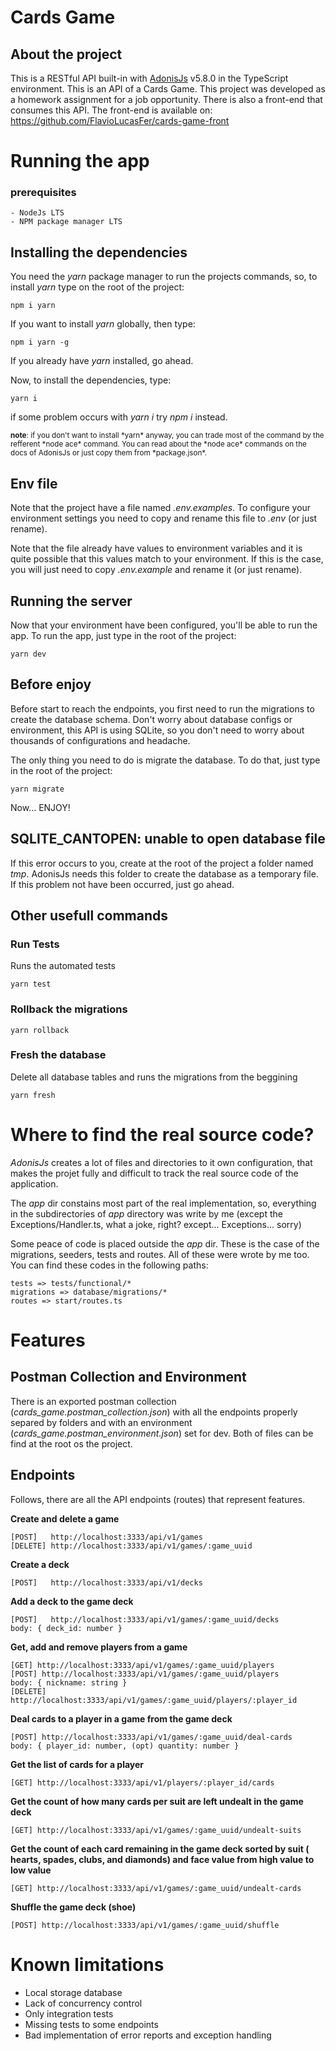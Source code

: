 # Cards Game

## About the project

<p>
    This is a RESTful API built-in with 
    <a href="https://adonisjs.com/" target="_blank">AdonisJs</a> v5.8.0 in the TypeScript environment. This is an API of a Cards Game. This project was developed as a homework assignment for a job opportunity. There is also a front-end that consumes this API. The front-end is available on: <a href="https://github.com/FlavioLucasFer/cards-game-front" target="_blank">https://github.com/FlavioLucasFer/cards-game-front</a>
</p>

# Running the app

### prerequisites

    - NodeJs LTS
    - NPM package manager LTS


## Installing the dependencies


You need the *yarn* package manager to run the projects commands, so, to install *yarn* type on the root of the project:

    npm i yarn

If you want to install *yarn* globally, then type:

    npm i yarn -g

If you already have *yarn* installed, go ahead.

Now, to install the dependencies, type:

    yarn i 

if some problem occurs with *yarn i* try *npm i* instead.

<small>
    <b>note</b>: if you don't want to install *yarn* anyway, you can trade most of the command by the refferent *node ace* command. You can read about the *node ace* commands on the docs of AdonisJs or just copy them from *package.json*.
</small>

## Env file

Note that the project have a file named *.env.examples*. To configure your environment settings you need to copy and rename this file to *.env* (or just rename). 

Note that the file already have values to environment variables and it is quite possible that this values match to your environment. If this is the case, you will just need to copy *.env.example* and rename it (or just rename).

## Running the server

Now that your environment have been configured, you'll be able to run the app. To run the app, just type in the root of the project:

    yarn dev

## Before enjoy

Before start to reach the endpoints, you first need to run the migrations to create the database schema. Don't worry about database configs or environment, this API is using SQLite, so you don't need to worry about thousands of configurations and headache. 

The only thing you need to do is migrate the database. To do that, just type in the root of the project:

    yarn migrate

Now... ENJOY!

## SQLITE_CANTOPEN: unable to open database file

If this error occurs to you, create at the root of the project a folder named *tmp*. AdonisJs needs this folder to create the database as a temporary file. If this problem not have been occurred, just go ahead.

## Other usefull commands

### Run Tests

Runs the automated tests

    yarn test

### Rollback the migrations

    yarn rollback

### Fresh the database

Delete all database tables and runs the migrations from the beggining

    yarn fresh

# Where to find the real source code?

*AdonisJs* creates a lot of files and directories to it own configuration, that makes the projet fully and difficult to track the real source code of the application.

The *app* dir constains most part of the real implementation, so, everything in the subdirectories of *app* directory was write by me (except the Exceptions/Handler.ts, what a joke, right? except... Exceptions... sorry) 

Some peace of code is placed outside the *app* dir. These is the case of the migrations, seeders, tests and routes. All of these were wrote by me too. You can find these codes in the following paths:

    tests => tests/functional/*
    migrations => database/migrations/*
    routes => start/routes.ts

# Features

## Postman Collection and Environment

There is an exported postman collection (*cards_game.postman_collection.json*) with all the endpoints properly separed by folders and with an environment (*cards_game.postman_environment.json*) set for dev. Both of files can be find at the root os the project.

## Endpoints

Follows, there are all the API endpoints (routes) that represent features.

<b> Create and delete a game </b>

    [POST]   http://localhost:3333/api/v1/games
    [DELETE] http://localhost:3333/api/v1/games/:game_uuid

<b> Create a deck </b>

    [POST]   http://localhost:3333/api/v1/decks

<b> Add a deck to the game deck </b>

    [POST]   http://localhost:3333/api/v1/games/:game_uuid/decks
    body: { deck_id: number }

<b> Get, add and remove players from a game </b>

    [GET] http://localhost:3333/api/v1/games/:game_uuid/players
    [POST] http://localhost:3333/api/v1/games/:game_uuid/players
    body: { nickname: string }
    [DELETE] http://localhost:3333/api/v1/games/:game_uuid/players/:player_id

<b> Deal cards to a player in a game from the game deck </b>

    [POST] http://localhost:3333/api/v1/games/:game_uuid/deal-cards
    body: { player_id: number, (opt) quantity: number }

<b> Get the list of cards for a player </b>

    [GET] http://localhost:3333/api/v1/players/:player_id/cards

<b> Get the count of how many cards per suit are left undealt in the game deck </b>

    [GET] http://localhost:3333/api/v1/games/:game_uuid/undealt-suits

<b> Get the count of each card remaining in the game deck sorted by suit (
hearts, spades, clubs, and diamonds) and face value from high value to low value </b>

    [GET] http://localhost:3333/api/v1/games/:game_uuid/undealt-cards

<b> Shuffle the game deck (shoe) </b>

    [POST] http://localhost:3333/api/v1/games/:game_uuid/shuffle

# Known limitations

 - Local storage database
 - Lack of concurrency control
 - Only integration tests
 - Missing tests to some endpoints
 - Bad implementation of error reports and exception handling

